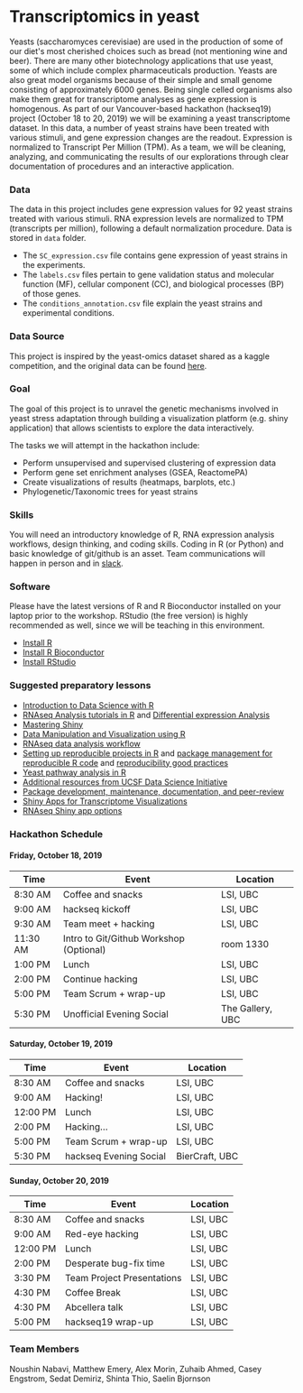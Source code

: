 # Transcriptomics in yeast
Yeasts (saccharomyces cerevisiae) are used in the production of some of our diet's most cherished choices such as bread (not mentioning wine and beer). There are many other biotechnology applications that use yeast, some of which include complex pharmaceuticals production. Yeasts are also great model organisms because of their simple and small genome consisting of approximately 6000 genes. Being single celled organisms also make them great for transcriptome analyses as gene expression is homogenous. As part of our Vancouver-based hackathon (hackseq19) project (October 18 to 20, 2019) we will be examining a yeast transcriptome dataset. In this data, a number of yeast strains have been treated with various stimuli, and gene expression changes are the readout. Expression is normalized  to Transcript Per Million (TPM). As a team, we will be cleaning, analyzing, and communicating the results of our explorations through clear documentation of procedures and an interactive application. 

### Data
The data in this project includes gene expression values for 92 yeast strains treated with various stimuli. RNA expression levels are normalized to TPM (transcripts per million), following a default normalization procedure. Data is stored in `data` folder.
- The `SC_expression.csv` file contains gene expression of yeast strains in the experiments.
- The `labels.csv` files pertain to gene validation status and molecular function (MF), cellular component (CC), and biological processes (BP) of those genes. 
- The `conditions_annotation.csv` file explain the yeast strains and experimental conditions.

### Data Source 
This project is inspired by the yeast-omics dataset shared as a kaggle competition, and the original data can be found [here](https://www.kaggle.com/costalaether/yeast-transcriptomics).

### Goal
The goal of this project is to unravel the genetic mechanisms involved in yeast stress adaptation through building a visualization platform (e.g. shiny application) that allows scientists to explore the data interactively. 

The tasks we will attempt in the hackathon include:
- Perform unsupervised and supervised clustering of expression data
- Perform gene set enrichment analyses (GSEA, ReactomePA)
- Create visualizations of results (heatmaps, barplots, etc.)
- Phylogenetic/Taxonomic trees for yeast strains

### Skills
You will need an introductory knowledge of R, RNA expression analysis workflows, design thinking, and coding skills. Coding in R (or Python) and basic knowledge of git/github is an asset. Team communications will happen in person and in [slack](hackseq19.slack.com).

### Software
Please have the latest versions of R and R Bioconductor installed on your laptop prior to the workshop. RStudio (the free version) is highly recommended as well, since we will be teaching in this environment.

- [Install R](https://cran.r-project.org/)   
- [Install R Bioconductor](https://bioconductor.org/install/)   
- [Install RStudio](https://rstudio.com/products/rstudio/download/#download)   

### Suggested preparatory lessons
- [Introduction to Data Science with R](http://shop.oreilly.com/product/0636920034834.do)
- [RNAseq Analysis tutorials in R](https://bioinformatics-core-shared-training.github.io/RNAseq-R/) and [Differential expression Analysis](https://combine-australia.github.io/RNAseq-R/06-rnaseq-day1.html)
- [Mastering Shiny](https://mastering-shiny.org/)
- [Data Manipulation and Visualization using R](http://bioinformatics-core-shared-training.github.io/r-intermediate/)
- [RNAseq data analysis workflow](https://github.com/griffithlab/rnaseq_tutorial) 
- [Setting up reproducible projects in R](https://nicercode.github.io/blog/2013-04-05-projects/) and [package management for reproducible R code](https://rviews.rstudio.com/2018/01/18/package-management-for-reproducible-r-code/) and [reproducibility good practices](https://github.com/karthik/rstudio2019)
- [Yeast pathway analysis in R](https://bioconductor.org/packages/release/bioc/vignettes/ReactomePA/inst/doc/ReactomePA.html)   
- [Additional resources from UCSF Data Science Initiative](https://courses.ucsf.edu/course/index.php?categoryid=499)
- [Package development, maintenance, documentation, and peer-review](https://devguide.ropensci.org/building.html#documentation)
- [Shiny Apps for Transcriptome Visualizations](https://academic.oup.com/bioinformatics/article/33/3/447/2525724)
- [RNAseq Shiny app options](https://www.rna-seqblog.com/tag/shiny/)

### Hackathon Schedule

#### Friday, October 18, 2019

Time | Event | Location
-- | -- | --
8:30 AM | Coffee and snacks | LSI, UBC
9:00 AM | hackseq kickoff | LSI, UBC
9:30 AM | Team meet + hacking | LSI, UBC
11:30 AM | Intro to Git/Github Workshop (Optional) | room 1330
1:00 PM | Lunch | LSI, UBC
2:00 PM | Continue hacking | LSI, UBC
5:00 PM | Team Scrum + wrap-up | LSI, UBC
5:30 PM | Unofficial Evening Social | The Gallery, UBC

#### Saturday, October 19, 2019

Time | Event | Location
-- | -- | --
8:30 AM | Coffee and snacks | LSI, UBC
9:00 AM | Hacking! | LSI, UBC
12:00 PM | Lunch | LSI, UBC
2:00 PM | Hacking… | LSI, UBC
5:00 PM | Team Scrum + wrap-up | LSI, UBC
5:30 PM | hackseq Evening Social | BierCraft, UBC

#### Sunday, October 20, 2019

Time | Event | Location
-- | -- | --
8:30 AM | Coffee and snacks | LSI, UBC
9:00 AM | Red-eye hacking | LSI, UBC
12:00 PM | Lunch | LSI, UBC
2:00 PM | Desperate bug-fix time | LSI, UBC
3:30 PM | Team Project Presentations | LSI, UBC
4:30 PM | Coffee Break | LSI, UBC
4:30 PM | Abcellera talk | LSI, UBC
5:00 PM | hackseq19 wrap-up | LSI, UBC


### Team Members
Noushin Nabavi, Matthew Emery, Alex Morin, Zuhaib Ahmed, Casey Engstrom, Sedat Demiriz, Shinta Thio, Saelin Bjornson

